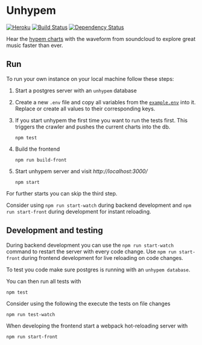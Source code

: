 # Unhypem

[![Heroku](http://heroku-badge.herokuapp.com/?app=unhypem-prod&style=flat)](http://unhypem.com)
[![Build Status](https://img.shields.io/travis/feedm3/unhypem.svg?branch=feature-react-es6&style=flat-square)](https://travis-ci.org/feedm3/unhypem)
[![Dependency Status](https://dependencyci.com/github/feedm3/unhypem/badge?style=flat-square)](https://dependencyci.com/github/feedm3/unhypem)

Hear the [hypem charts](http://hypem.com/popular) with the waveform from soundcloud to explore great music faster than ever.

## Run

To run your own instance on your local machine follow these steps:

1. Start a postgres server with an `unhypem` database

2. Create a new `.env` file and copy all variables from the
[`example.env`](example.env) into it. Replace or create all values to their
corresponding keys.

3. If you start unhypem the first time you want to run the tests first. This triggers the crawler and pushes the current
charts into the db.

    `npm test`

4. Build the frontend

    `npm run build-front`

5. Start unhypem server and visit _http://localhost:3000/_

    `npm start`

For further starts you can skip the third step.

Consider using `npm run start-watch` during backend development and `npm run start-front`
during development for instant reloading.

## Development and testing

During backend development you can use the `npm run start-watch` command to restart
the server with every code change. Use `npm run start-front` during frontend
development for live reloading on code changes.

To test you code make sure postgres is running with an `unhypem database`.

You can then run all tests with

```
npm test
```

Consider using the following the execute the tests on file changes

```
npm run test-watch
```

When developing the frontend start a webpack hot-reloading server with
```
npm run start-front
```

